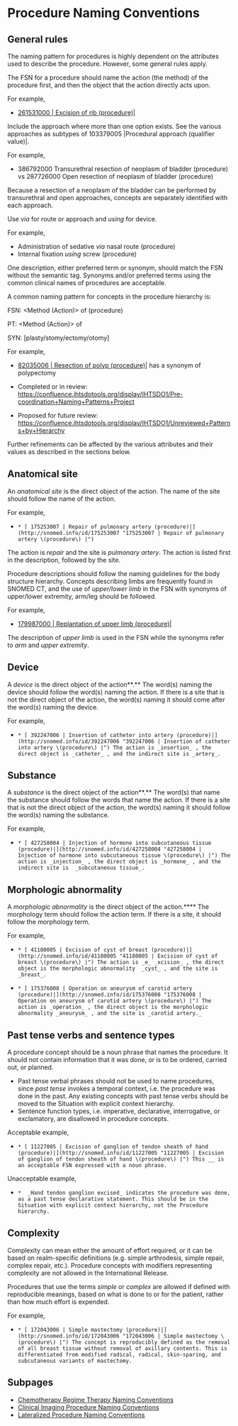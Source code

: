 # Procedure Naming Conventions

## General rules

The naming pattern for procedures is highly dependent on the attributes used to describe the procedure. However, some general rules apply.

The FSN for a procedure should name the action (the method) of the procedure first, and then the object that the action directly acts upon. 

For example,

  * [ 261531000 | Excision of rib (procedure)|](http://snomed.info/id/261531000 "261531000 | Excision of rib \(procedure\) |")

Include the approach where more than one option exists. See the various approaches as subtypes of 103379005 |Procedural approach (qualifier value)|. 

For example,

  * 386792000 Transurethral resection of neoplasm of bladder (procedure) vs 287726000 Open resection of neoplasm of bladder (procedure)

Because a resection of a neoplasm of the bladder can be performed by transurethral and open approaches, concepts are separately identified with each approach.

Use _via_ for route or approach and _using_ for device. 

For example,

  * Administration of sedative _via_ nasal route (procedure)
  * Internal fixation _using_ screw (procedure)

One description, either preferred term or synonym, should match the FSN without the semantic tag. Synonyms and/or preferred terms using the common clinical names of procedures are acceptable. 

A common naming pattern for concepts in the procedure hierarchy is:

FSN: <Method (Action)> of <Anatomical or acquired body structure> (procedure)

PT: <Method (Action)> of <Anatomical or acquired body structure>

SYN: [plasty/stomy/ectomy/otomy] 

For example,

  * [ 82035006 | Resection of polyp (procedure)|](http://snomed.info/id/82035006 "82035006 | Resection of polyp \(procedure\) |") has a synonym of polypectomy

  

  * Completed or in review: <https://confluence.ihtsdotools.org/display/IHTSDO1/Pre-coordination+Naming+Patterns+Project>
  * Proposed for future review: <https://confluence.ihtsdotools.org/display/IHTSDO1/Unreviewed+Patterns+by+Hierarchy>

  

Further refinements can be affected by the various attributes and their values as described in the sections below. 

## Anatomical site

An _anatomical site_ is the direct object of the action. The name of the site should follow the name of the action.

For example,

  *     * [ 175253007 | Repair of pulmonary artery (procedure)|](http://snomed.info/id/175253007 "175253007 | Repair of pulmonary artery \(procedure\) |")

The action is  _repair_ and the site is _pulmonary artery_. The action is listed first in the description, followed by the site.

Procedure descriptions should follow the naming guidelines for the body structure hierarchy. Concepts describing limbs are frequently found in SNOMED CT, and the use of  _upper/lower_  _limb_ in the FSN with synonyms of upper/lower extremity, arm/leg should be followed.

For example,

  * [ 179987000 | Replantation of upper limb (procedure)|](http://snomed.info/id/179987000 "179987000 | Replantation of upper limb \(procedure\) |")

The description of _upper limb_ is used in the FSN while the synonyms refer to _arm_ and _upper extremity_. 

## Device

A _device_ is the direct object of the action**.** The word(s) naming the device should follow the word(s) naming the action. If there is a site that is not the direct object of the action, the word(s) naming it should come after the word(s) naming the device.

For example, 

  *     * [ 392247006 | Insertion of catheter into artery (procedure)|](http://snomed.info/id/392247006 "392247006 | Insertion of catheter into artery \(procedure\) |") The action is _insertion_ , the direct object is _catheter_ , and the indirect site is _artery_.

## Substance

A _substance_ is the direct object of the action**.** The word(s) that name the substance should follow the words that name the action. If there is a site that is not the direct object of the action, the word(s) naming it should follow the word(s) naming the substance.

For example,

  *     * [ 427258004 | Injection of hormone into subcutaneous tissue (procedure)|](http://snomed.info/id/427258004 "427258004 | Injection of hormone into subcutaneous tissue \(procedure\) |") The action is _injection_ , the direct object is _hormone_ , and the indirect site is  _subcutaneous tissue_.

## Morphologic abnormality

A _morphologic abnormality_ is the direct object of the action.**** The morphology term should follow the action term. If there is a site, it should follow the morphology term.

For example,

  *     * [ 41180005 | Excision of cyst of breast (procedure)|](http://snomed.info/id/41180005 "41180005 | Excision of cyst of breast \(procedure\) |") The action is _e_ _xcision_ , the direct object is the morphologic abnormality  _cyst_ , and the site is  _breast_.

  *     * [ 175376008 | Operation on aneurysm of carotid artery (procedure)|](http://snomed.info/id/175376008 "175376008 | Operation on aneurysm of carotid artery \(procedure\) |") The action is _operation_ , the direct object is the morphologic abnormality _aneurysm_ , and the site is _carotid artery._

##  Past tense verbs and sentence types

A procedure concept should be a noun phrase that names the procedure. It should not contain information that it was done, or is to be ordered, carried out, or planned.

  * Past tense verbal phrases should not be used to name procedures, since _past tense_ invokes a temporal context, i.e. the procedure was done in the past. Any existing concepts with past tense verbs should be moved to the Situation with explicit context hierarchy.
  * Sentence function types, i.e. imperative, declarative, interrogative, or exclamatory, are disallowed in procedure concepts. 

Acceptable example, 

  *     * [ 11227005 | Excision of ganglion of tendon sheath of hand (procedure)|](http://snomed.info/id/11227005 "11227005 | Excision of ganglion of tendon sheath of hand \(procedure\) |") This __ is an acceptable FSN expressed with a noun phrase.

Unacceptable example, 

  *     *  _Hand tendon ganglion excised_ indicates the procedure was done, as a past tense declarative statement. This should be in the Situation with explicit context hierarchy, not the Procedure hierarchy.

## Complexity

Complexity can mean either the amount of effort required, or it can be based on realm-specific definitions (e.g. simple arthrodesis, simple repair, complex repair, etc.). Procedure concepts with modifiers representing complexity are not allowed in the International Release.

Procedures that use the terms  _simple_ or _complex_ are allowed if defined with reproducible meanings, based on what is done to or for the patient, rather than how much effort is expended.

For example,

  *     * [ 172043006 | Simple mastectomy (procedure)|](http://snomed.info/id/172043006 "172043006 | Simple mastectomy \(procedure\) |") The concept is reproducibly defined as the removal of all breast tissue without removal of axillary contents. This is differentiated from modified radical, radical, skin-sparing, and subcutaneous variants of mastectomy.

## Subpages

- [Chemotherapy Regime Therapy Naming Conventions](chemotherapy-regime-therapy-naming-conventions.md)
- [Clinical Imaging Procedure Naming Conventions](clinical-imaging-procedure-naming-conventions/index.md)
- [Lateralized Procedure Naming Conventions](lateralized-procedure-naming-conventions.md)

